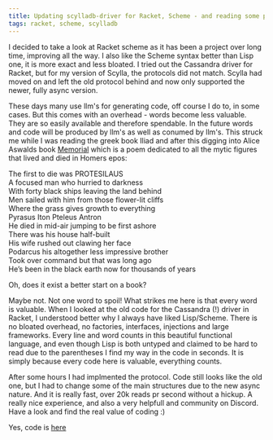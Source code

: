 ```yaml
---
title: Updating scylladb-driver for Racket, Scheme - and reading some poetry 
tags: racket, scheme, scylladb
---
```


I decided to take a look at Racket scheme as it has been a project over long time, improving all the way. I also like the Scheme syntax better than Lisp one, it is more exact and less bloated. I tried out the Cassandra driver for Racket, but for my version of Scylla, the protocols did not match. Scylla had moved on and left the old protocol behind and now only supported the newer, fully async version.

These days many use llm's for generating code, off course I do to, in some cases. But this comes with an overhead - words become less valuable. They are so easily available and therefore spendable. In the future words and code will be produced by llm's as well as conumed by llm's. This struck me while I was reading the greek book Iliad and after this digging into Alice Aswalds book [Memorial](https://www.amazon.com/Memorial-Alice-Oswald/dp/0571274188) which is a poem dedicated to all the mytic figures that lived and died in Homers epos:

The first to die was PROTESILAUS  
A focused man who hurried to darkness  
With forty black ships leaving the land behind  
Men sailed with him from those flower-lit cliffs  
Where the grass gives growth to everything  
Pyrasus Iton Pteleus Antron  
He died in mid-air jumping to be first ashore  
There was his house half-built  
His wife rushed out clawing her face  
Podarcus his altogether less impressive brother  
Took over command but that was long ago  
He’s been in the black earth now for thousands of years  



Oh, does it exist a better start on a book? 

Maybe not. Not one word to spoil! What strikes me here is that every word is valuable. When I looked at the old code for the Cassandra (!) driver in Racket, I understood better why I always have liked Lisp/Scheme. There is no bloated overhead, no factories, interfaces, injections and large frameworks. Every line and word counts in this beautiful functional language, and even though Lisp is both untyped and claimed to be hard to read due to the parentheses I find my way in the code in seconds. It is simply because every code here is valuable, everything counts.

After some hours I had implmented the protocol. Code still looks like the old one, but I had to change some of the main structures due to the new async nature. And it is really fast, over 20k reads pr second without a hickup. A really nice experience, and also a very helpfull and community on Discord. Have a look and find the real value of coding :)

Yes, code is [here](https://github.com/pegesund/racket_scylladb)
